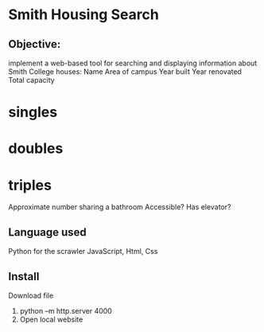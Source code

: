 # Smith Housing Search

## Objective:

implement a web-based tool for searching and displaying information about Smith College houses:
Name
Area of campus
Year built
Year renovated
Total capacity
# singles
# doubles
# triples
Approximate number sharing a bathroom
Accessible?
Has elevator?

## Language used
Python for the scrawler
JavaScript, Html, Css

## Install
Download file
1. python –m http.server 4000
2. Open local website
